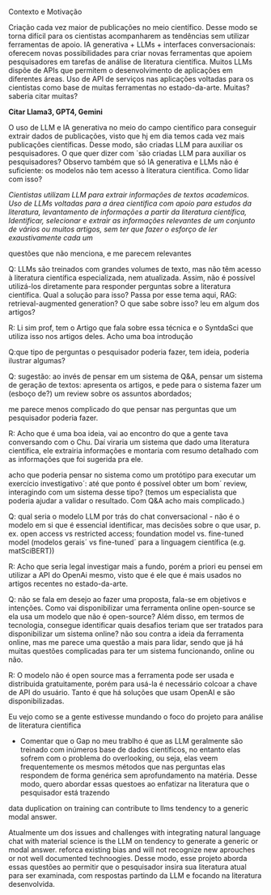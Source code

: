 Contexto e Motivação

Criação cada vez maior de publicações no meio científico. Desse modo se torna difícil para os cientistas acompanharem as tendências sem utilizar ferramentas de apoio. IA generativa + LLMs + interfaces conversacionais: oferecem novas possibilidades para criar novas ferramentas que apoiem pesquisadores em tarefas de análise de literatura científica.
Muitos LLMs dispõe de APIs que permitem o desenvolvimento de aplicações em diferentes áreas. Uso de API de serviços nas aplicações voltadas para os cientistas como base de muitas ferramentas no estado-da-arte. Muitas? saberia citar muitas?

**Citar Llama3, GPT4, Gemini**

O uso de LLM e IA generativa no meio do campo científico para conseguir extrair dados de publicações, visto que hj em dia temos cada vez mais publicações científicas. Desse modo, são criadas LLM para auxiliar os pesquisadores. O que quer dizer com `são criadas LLM para auxiliar os pesquisadores? Observo também que só IA generativa e LLMs não é suficiente: os modelos não tem acesso à literatura científica. Como lidar com isso?

_Cientistas utilizam LLM para extrair informações de textos academicos. Uso de LLMs voltadas para a área cientifica com apoio para estudos da literatura, levantamento de informações a partir da literatura científica, Identificar, selecionar e extrair as informações relevantes de um conjunto de vários ou muitos artigos, sem ter que fazer o esforço de ler exaustivamente cada um_

questões que não menciona, e me parecem relevantes

Q: LLMs são treinados com grandes volumes de texto, mas não têm acesso à literatura científica especializada, nem atualizada. Assim, não é possível utilizá-los diretamente para responder perguntas sobre a literatura científica. Qual a solução para isso? Passa por esse tema aqui, RAG: retrieval-augmented generation? O que sabe sobre isso? leu em algum dos artigos?

R: Li sim prof, tem o Artigo que fala sobre essa técnica e o SyntdaSci que utiliza isso nos artigos deles.
Acho uma boa introdução

Q:que tipo de perguntas o pesquisador poderia fazer, tem ideia, poderia ilustrar algumas?

Q: sugestão: ao invés de pensar em um sistema de Q&A, pensar um sistema de geração de textos: apresenta os artigos, e pede para o sistema fazer um (esboço de?) um review sobre os assuntos abordados;

me parece menos complicado do que pensar nas perguntas que um pesquisador poderia fazer.

R: Acho que é uma boa ideia, vai ao encontro do que a gente tava conversando com o Chu. Daí viraria um sistema que dado uma literatura científica, ele extrairia informações e montaria com resumo detalhado com as informações que foi sugerida pra ele.

acho que poderia pensar no sistema como um protótipo para executar um exercício investigativo´: até que ponto é possível obter um bom´ review, interagindo com um sistema desse tipo? (temos um especialista que poderia ajudar a validar o resultado. Com Q&A acho mais complicado.)

Q: qual seria o modelo LLM por trás do chat conversacional - não é o modelo em si que é essencial identificar, mas decisões sobre o que usar, p. ex. open access vs restricted access; foundation model vs. fine-tuned model (modelos gerais´ vs fine-tuned´ para a linguagem científica (e.g. matSciBERT))

R: Acho que seria legal investigar mais a fundo, porém a priori eu pensei em utilizar a API do OpenAi mesmo, visto que é ele que é mais usados no artigos recentes no estado-da-arte.

Q: não se fala em desejo ao fazer uma proposta, fala-se em objetivos e intenções. Como vai disponibilizar uma ferramenta online open-source se ela usa um modelo que não é open-source? Além disso, em termos de tecnologia, consegue identificar quais desafios teriam que ser tratados para disponibilizar um sistema online? não sou contra a ideia da ferramenta online, mas me parece uma questão a mais para lidar, sendo que já há muitas questões complicadas para ter um sistema funcionando, online ou não.

R: O modelo não é open source mas a ferramenta pode ser usada e distribuida gratuitamente, porém para usá-la é necessário colcoar a chave de API do usuário. Tanto é que há soluções que usam OpenAI e são disponibilizadas.

Eu vejo como se a gente estivesse mundando o foco do projeto para análise de literatura cientifica

- Comentar que o Gap no meu trablho é que as LLM geralmente são treinado com inúmeros base de dados científicos, no entanto elas sofrem com o problema do overlooking, ou seja, elas veem frequentemente os mesmos métodos que nas perguntas elas respondem de forma genérica sem aprofundamento na matéria. Desse modo, quero abordar essas questoes ao enfatizar na literatura que o pesquisador está trazendo

data duplication on training can contribute to llms tendency to a generic modal answer.

Atualmente um dos issues and challenges with integrating natural language chat with material science is the LLM on tendency to generate a generic or modal answer. reforca existing bias and will not recognize new aprouches or not well documented technoogies. Desse modo, esse projeto aborda essas questões ao permitir que o pesquisador insira sua literatura atual para ser examinada, com respostas partindo da LLM e focando na literatura desenvolvida.
